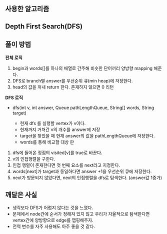 ## 사용한 알고리즘

**Depth First Search(DFS)**
- 

## 풀이 방법

**전체 로직**
1. begin과 words[]를 하나의 배열로 간주해 비슷한 단어끼리 양방향 mapping 해준다.
2. DFS로 branch별 answer를 우선순위 큐(min heap)에 저장한다.
3. head의 값을 꺼내 return 한다. 존재하지 않으면 0 리턴

**DFS 로직**
- dfs(int v, int answer, Queue<Integer> pathLengthQueue, String[] words, String target)
    - 현재 dfs 를 실행할 vertex가 v이다.
    - 현재까지 거쳐간 v의 개수를 answer에 저장
    - target을 찾았을 때 현재 answer의 값을 pathLengthQueue에 저장한다.
    - words를 통해 비교할 대상 판
    
1. dfs에 들어온 정점의 visited[v]를 true로 바꾼다.
2. v의 인접행렬을 구한다.
3. 인접 행렬이 존재한다면 첫 번째 요소를 next라고 지정한다.
4. words[next]가 target과 동일하다면 answer +1을 우선순위 큐에 저장한다.
5. next가 방문되지 않았다면, next의 인접행렬을 dfs로 탐색한다. (answer값 1증가)

## 깨달은 사실

- 생각보다 DFS가 어렵지 않다는 것을 느꼈다.
- 문제에서 node간에 순서가 정해져 있지 않고 우리가 자율적으로 탐색한다면 vertex간에 양방향으로 edge를 맵핑해주자.
- 전역 변수를 자주 사용해도 아주 좋을 것 같다.




